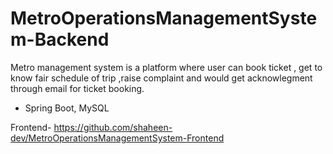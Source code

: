# MetroOperationsManagementSystem-Backend
Metro management system is a platform where user can book ticket , get to know fair schedule of trip ,raise complaint and would get acknowlegment through email for ticket booking.

- Spring Boot, MySQL

Frontend- https://github.com/shaheen-dev/MetroOperationsManagementSystem-Frontend
